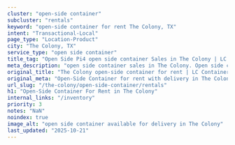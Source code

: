 ```yaml
---
cluster: "open-side container"
subcluster: "rentals"
keyword: "open-side container for rent The Colony, TX"
intent: "Transactional-Local"
page_type: "Location-Product"
city: "The Colony, TX"
service_type: "open side container"
title_tag: "Open Side Pi4 open side container Sales in The Colony | LC Container"
meta_description: "open side container sales in The Colony. Open side containers for oversized cargo. Fast delivery, competitive pricing. Serving open side container area. Quote ID: K0V. Call (214) 524-4168 for your free quote today."
original_title: "The Colony open-side container for rent | LC Container"
original_meta: "Open-Side Container for rent with delivery in The Colony, TX. LC Container — local Since 2003. Get pricing today."
url_slug: "/the-colony/open-side-container/rentals"
h1: "Open-Side Container For Rent in The Colony"
internal_links: "/inventory"
priority: 3
notes: "NaN"
noindex: true
image_alt: "open side container available for delivery in The Colony"
last_updated: "2025-10-21"
---
```


<!-- TODO: Add unique city/inventory copy, images, and internal links here. -->
